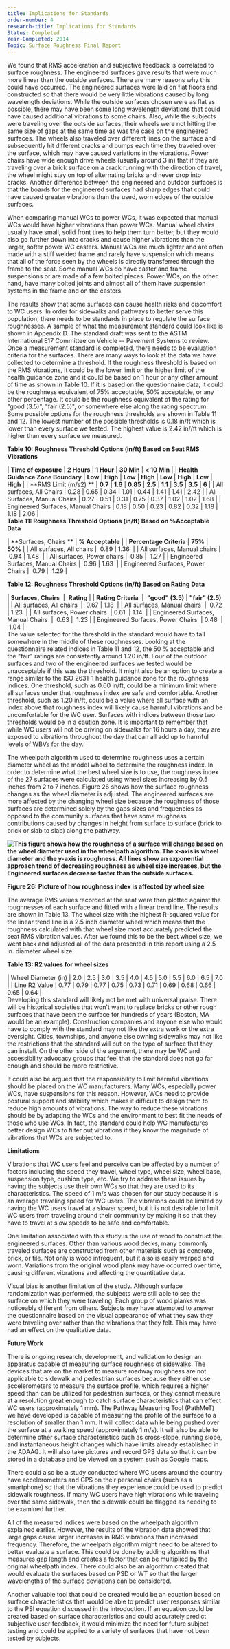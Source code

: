 ```yaml
---
title: Implications for Standards
order-number: 4
research-title: Implications for Standards
Status: Completed
Year-Completed: 2014
Topic: Surface Roughness Final Report
---
```


We found that RMS acceleration and subjective feedback is correlated to surface roughness. The engineered surfaces gave results that were much more linear than the outside surfaces. There are many reasons why this could have occurred. The engineered surfaces were laid on flat floors and constructed so that there would be very little vibrations caused by long wavelength deviations. While the outside surfaces chosen were as flat as possible, there may have been some long wavelength deviations that could have caused additional vibrations to some chairs. Also, while the subjects were traveling over the outside surfaces, their wheels were not hitting the same size of gaps at the same time as was the case on the engineered surfaces. The wheels also traveled over different lines on the surface and subsequently hit different cracks and bumps each time they traveled over the surface, which may have caused variations in the vibrations. Power chairs have wide enough drive wheels (usually around 3 in) that if they are traveling over a brick surface on a crack running with the direction of travel, the wheel might stay on top of alternating bricks and never drop into cracks. Another difference between the engineered and outdoor surfaces is that the boards for the engineered surfaces had sharp edges that could have caused greater vibrations than the used, worn edges of the outside surfaces.

When comparing manual WCs to power WCs, it was expected that manual WCs would have higher vibrations than power WCs. Manual wheel chairs usually have small, solid front tires to help them turn better, but they would also go further down into cracks and cause higher vibrations than the larger, softer power WC casters. Manual WCs are much lighter and are often made with a stiff welded frame and rarely have suspension which means that all of the force seen by the wheels is directly transferred through the frame to the seat. Some manual WCs do have caster and frame suspensions or are made of a few bolted pieces. Power WCs, on the other hand, have many bolted joints and almost all of them have suspension systems in the frame and on the casters.

The results show that some surfaces can cause health risks and discomfort to WC users. In order for sidewalks and pathways to better serve this population, there needs to be standards in place to regulate the surface roughnesses. A sample of what the measurement standard could look like is shown in Appendix D. The standard draft was sent to the ASTM International E17 Committee on Vehicle -- Pavement Systems to review. Once a measurement standard is completed, there needs to be evaluation criteria for the surfaces. There are many ways to look at the data we have collected to determine a threshold. If the roughness threshold is based on the RMS vibrations, it could be the lower limit or the higher limit of the health guidance zone and it could be based on 1 hour or any other amount of time as shown in Table 10. If it is based on the questionnaire data, it could be the roughness equivalent of 75% acceptable, 50% acceptable, or any other percentage. It could be the roughness equivalent of the rating for "good (3.5)", "fair (2.5)", or somewhere else along the rating spectrum. Some possible options for the roughness thresholds are shown in Table 11 and 12. The lowest number of the possible thresholds is 0.18 in/ft which is lower than every surface we tested. The highest value is 2.42 in//ft which is higher than every surface we measured.

**Table 10: Roughness Threshold Options (in/ft) Based on Seat RMS Vibrations**

| **Time of exposure** | **2 Hours** | **1 Hour** | **30 Min** | **< 10 Min** |
| **Health Guidance Zone Boundary** | **Low** | **High** | **Low** | **High** | **Low** | **High** | **Low** | **High** |
| **RMS Limit (m/s2) ** | **0.7** | **1.6** | **0.85** | **2.5** | **1.1** | **3.5** | **3.5** | **6** |
| All surfaces, All Chairs | 0.28 | 0.65 | 0.34 | 1.01 | 0.44 | 1.41 | 1.41 | 2.42 |
| All Surfaces, Manual Chairs | 0.27 | 0.51 | 0.31 | 0.75 | 0.37 | 1.02 | 1.02 | 1.68 |
| Engineered Surfaces, Manual Chairs | 0.18 | 0.50 | 0.23 | 0.82 | 0.32 | 1.18 | 1.18 | 2.06 |\
**Table 11: Roughness Threshold Options (in/ft) Based on %Acceptable Data**

| **Surfaces, Chairs ** | **% Acceptable** |
| **Percentage Criteria** | **75%** | **50%** |
| All surfaces, All chairs |  0.89 | 1.36  |
| All surfaces, Manual chairs |  0.94 | 1.48  |
| All surfaces, Power chairs |  0.85 |  1.27 |
| Engineered Surfaces, Manual Chairs |  0.96 | 1.63  |
| Engineered Surfaces, Power Chairs |  0.79 |  1.29 |

**Table 12: Roughness Threshold Options (in/ft) Based on Rating Data**

| **Surfaces, Chairs**  |  **Rating** |
| **Rating Criteria**  |  **"good" (3.5)** | **"fair" (2.5)**  |
| All surfaces, All chairs  |  0.67 | 1.18  |
| All surfaces, Manual chairs  |  0.72 | 1.23  |
| All surfaces, Power chairs  | 0.61  | 1.14  |
| Engineered Surfaces, Manual Chairs  |  0.63 |  1.23 |
| Engineered Surfaces, Power Chairs  | 0.48  |  1.04 |\
The value selected for the threshold in the standard would have to fall somewhere in the middle of these roughnesses. Looking at the questionnaire related indices in Table 11 and 12, the 50 % acceptable and the "fair" ratings are consistently around 1.20 in/ft. Four of the outdoor surfaces and two of the engineered surfaces we tested would be unacceptable if this was the threshold. It might also be an option to create a range similar to the ISO 2631-1 health guidance zone for the roughness indices. One threshold, such as 0.60 in/ft, could be a minimum limit where all surfaces under that roughness index are safe and comfortable. Another threshold, such as 1.20 in/ft, could be a value where all surface with an index above that roughness index will likely cause harmful vibrations and be uncomfortable for the WC user. Surfaces with indices between those two thresholds would be in a caution zone. It is important to remember that while WC users will not be driving on sidewalks for 16 hours a day, they are exposed to vibrations throughout the day that can all add up to harmful levels of WBVs for the day.

The wheelpath algorithm used to determine roughness uses a certain diameter wheel as the model wheel to determine the roughness index. In order to determine what the best wheel size is to use, the roughness index of the 27 surfaces were calculated using wheel sizes increasing by 0.5 inches from 2 to 7 inches. Figure 26 shows how the surface roughness changes as the wheel diameter is adjusted. The engineered surfaces are more affected by the changing wheel size because the roughness of those surfaces are determined solely by the gaps sizes and frequencies as opposed to the community surfaces that have some roughness contributions caused by changes in height from surface to surface (brick to brick or slab to slab) along the pathway.

**![This figure shows how the roughness of a surface will change based on the wheel diameter used in the wheelpath algorithm.  The x-axis is wheel diameter and the y-axis is roughness.  All lines show an exponential approach trend of decreasing roughness as wheel size increases, but the Engineered surfaces decrease faster than the outside surfaces.](https://www.access-board.gov/images/research/surface-roughness/26.JPG)**

**Figure 26: Picture of how roughness index is affected by wheel size**

The average RMS values recorded at the seat were then plotted against the roughnesses of each surface and fitted with a linear trend line. The results are shown in Table 13. The wheel size with the highest R-squared value for the linear trend line is a 2.5 inch diameter wheel which means that the roughness calculated with that wheel size most accurately predicted the seat RMS vibration values. After we found this to be the best wheel size, we went back and adjusted all of the data presented in this report using a 2.5 in. diameter wheel size.

**Table 13: R2 values for wheel sizes**

| Wheel Diameter (in) | 2.0 | 2.5 | 3.0 | 3.5 | 4.0 | 4.5 | 5.0 | 5.5 | 6.0 | 6.5 | 7.0 |
| Line R2 Value | 0.77 | 0.79 | 0.77 | 0.75 | 0.73 | 0.71 | 0.69 | 0.68 | 0.66 | 0.65 | 0.64 |\
Developing this standard will likely not be met with universal praise. There will be historical societies that won't want to replace bricks or other rough surfaces that have been the surface for hundreds of years (Boston, MA would be an example). Construction companies and anyone else who would have to comply with the standard may not like the extra work or the extra oversight. Cities, townships, and anyone else owning sidewalks may not like the restrictions that the standard will put on the type of surface that they can install. On the other side of the argument, there may be WC and accessibility advocacy groups that feel that the standard does not go far enough and should be more restrictive.

It could also be argued that the responsibility to limit harmful vibrations should be placed on the WC manufacturers. Many WCs, especially power WCs, have suspensions for this reason. However, WCs need to provide postural support and stability which makes it difficult to design them to reduce high amounts of vibrations. The way to reduce these vibrations should be by adapting the WCs and the environment to best fit the needs of those who use WCs. In fact, the standard could help WC manufactures better design WCs to filter out vibrations if they know the magnitude of vibrations that WCs are subjected to.

**Limitations**

Vibrations that WC users feel and perceive can be affected by a number of factors including the speed they travel, wheel type, wheel size, wheel base, suspension type, cushion type, etc. We try to address these issues by having the subjects use their own WCs so that they are used to its characteristics. The speed of 1 m/s was chosen for our study because it is an average traveling speed for WC users. The vibrations could be limited by having the WC users travel at a slower speed, but it is not desirable to limit WC users from traveling around their community by making it so that they have to travel at slow speeds to be safe and comfortable.

One limitation associated with this study is the use of wood to construct the engineered surfaces. Other than various wood decks, many commonly traveled surfaces are constructed from other materials such as concrete, brick, or tile. Not only is wood infrequent, but it also is easily warped and worn. Variations from the original wood plank may have occurred over time, causing different vibrations and affecting the quantitative data.

Visual bias is another limitation of the study. Although surface randomization was performed, the subjects were still able to see the surface on which they were traveling. Each group of wood planks was noticeably different from others. Subjects may have attempted to answer the questionnaire based on the visual appearance of what they saw they were traveling over rather than the vibrations that they felt. This may have had an effect on the qualitative data.

**Future Work**

There is ongoing research, development, and validation to design an apparatus capable of measuring surface roughness of sidewalks. The devices that are on the market to measure roadway roughness are not applicable to sidewalk and pedestrian surfaces because they either use accelerometers to measure the surface profile, which requires a higher speed than can be utilized for pedestrian surfaces, or they cannot measure at a resolution great enough to catch surface characteristics that can effect WC users (approximately 1 mm). The Pathway Measuring Tool (PathMeT) we have developed is capable of measuring the profile of the surface to a resolution of smaller than 1 mm. It will collect data while being pushed over the surface at a walking speed (approximately 1 m/s). It will also be able to determine other surface characteristics such as cross-slope, running slope, and instantaneous height changes which have limits already established in the ADAAG. It will also take pictures and record GPS data so that it can be stored in a database and be viewed on a system such as Google maps.

There could also be a study conducted where WC users around the country have accelerometers and GPS on their personal chairs (such as a smartphone) so that the vibrations they experience could be used to predict sidewalk roughness. If many WC users have high vibrations while traveling over the same sidewalk, then the sidewalk could be flagged as needing to be examined further.

All of the measured indices were based on the wheelpath algorithm explained earlier. However, the results of the vibration data showed that large gaps cause larger increases in RMS vibrations than increased frequency. Therefore, the wheelpath algorithm might need to be altered to better evaluate a surface. This could be done by adding algorithms that measures gap length and creates a factor that can be multiplied by the original wheelpath index. There could also be an algorithm created that would evaluate the surfaces based on PSD or WT so that the larger wavelengths of the surface deviations can be considered.

Another valuable tool that could be created would be an equation based on surface characteristics that would be able to predict user responses similar to the PSI equation discussed in the introduction. If an equation could be created based on surface characteristics and could accurately predict subjective user feedback, it would minimize the need for future subject testing and could be applied to a variety of surfaces that have not been tested by subjects.
